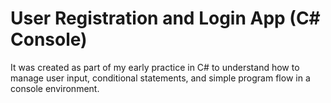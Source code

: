 #  User Registration and Login App (C# Console)
It was created as part of my early practice in C# to understand how to manage user input, conditional statements, and simple program flow in a console environment.
